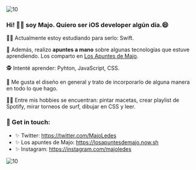 ![10](https://user-images.githubusercontent.com/55170175/114474409-87dd6800-9bcc-11eb-9ca0-538bd30ae29b.png)

### Hi! 👋🏼 soy Majo. Quiero ser iOS developer algún día.😄 

💪🏼 Actualmente estoy estudiando para serlo: Swift.

💖 Además, realizo **apuntes a mano** sobre algunas tecnologías que estuve aprendiendo.
 Los comparto en [Los Apuntes de Majo](http://losapuntesdemajo.now.sh).
 
🕵 Intenté aprender: Pyhton, JavaScript, CSS.

🍏 Me gusta el diseño en general y trato de incorporarlo de alguna manera en todo lo que hago.

👩🏻 Entre mis hobbies se encuentran: pintar macetas, crear playlist de Spotify, mirar torneos de surf, dibujar en CSS y leer.




### 🖤 Get in touch: 
* ✨ Twitter: https://twitter.com/MajoLedes
* ✨ Los apuntes de Majo: https://losapuntesdemajo.now.sh
* ✨ Instagram: https://instagram.com/majoledes


![10](https://user-images.githubusercontent.com/55170175/114474409-87dd6800-9bcc-11eb-9ca0-538bd30ae29b.png)



<!--
**majoledesma/majoledesma** is a ✨ _special_  repository because its `README.md` (this file) appears on your GitHub profile.
